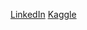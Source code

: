 [LinkedIn](https://www.linkedin.com/in/ricardo-ferreira-985b8170/)
[Kaggle](https://www.kaggle.com/ricmferreira)
